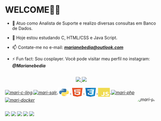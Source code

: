 ### <h1><b>WELCOME👋🏽</b></h1> 

- 🔭 Atuo como Analista de Suporte e realizo diversas consultas em Banco de Dados.
- 🌱 Hoje estou estudando C, HTML/CSS e Java Script.
- 📫 Contate-me no e-mail: <i><b>marianebedia@outlook.com</b></i>
- ⚡ Fun fact: Sou cosplayer. Você pode visitar meu perfil no instagram: <i><b>@Marianebedia</b><i/>
  
  ##

<div align="center">
  <a href="https://github.com/SpeciousSoup956">
  <img height="150em" src="https://github-readme-stats.vercel.app/api?username=SpeciousSoup956&show_icons=true&theme=jolly&include_all_commits=true&count_private=true"/>
  <img height="150em" src="https://github-readme-stats.vercel.app/api/top-langs/?username=SpeciousSoup956&layout=compact&langs_count=7&theme=jolly"/>
</div>
  
  <div style="display: inline_block"><br>
  <img align="center" alt="mari-c-ling" height="30" width="30" src="https://img.icons8.com/color/48/000000/c-programming.png">
  <img align="center" alt="mari-sqlr" height="30" width="30" src="https://img.icons8.com/color/48/000000/sql.png">
  <img align="center" alt="Rafa-Python" height="30" width="40" src="https://raw.githubusercontent.com/devicons/devicon/master/icons/python/python-original.svg"> 
  <img align="center" alt="mari-HTML" height="30" width="40" src="https://raw.githubusercontent.com/devicons/devicon/master/icons/html5/html5-original.svg">
  <img align="center" alt="mari-CSS" height="30" width="40" src="https://raw.githubusercontent.com/devicons/devicon/master/icons/css3/css3-original.svg">
  <img align="center" alt="mari-Js" height="30" width="40" src="https://raw.githubusercontent.com/devicons/devicon/master/icons/javascript/javascript-plain.svg">
  <img align="center" alt="mari-php" height="30" width="40" src="https://cdn.jsdelivr.net/gh/devicons/devicon/icons/php/php-original.svg"> 
  <img align="center" alt="mari-docker" height="30" width="40" src="https://cdn.jsdelivr.net/gh/devicons/devicon/icons/docker/docker-original-wordmark.svg">
  
   
   <img align="right" alt="mari-pic" height="150" style="border-radius:50px;" src="https://user-images.githubusercontent.com/86253405/153675432-99e45ff4-0a8d-46d7-81f1-baeddce14ea7.png">
    

</div>
  
##

<div align="left">   
  <a href="https://instagram.com/marianebedia" target="_blank"><img src="https://img.shields.io/badge/-Instagram-%23E4405F?style=for-the-badge&logo=instagram&logoColor=white"     target="_blank"></a>
  <a href = "mailto:marianebedia2@gmail.com"><img src="https://img.shields.io/badge/-Gmail-%23333?style=for-the-badge&logo=gmail&logoColor=white" target="_blank"></a>
  <a href="https://www.linkedin.com/in/mariane-b-andrade-255789198/" target="_blank"><img src="https://img.shields.io/badge/-LinkedIn-%230077B5?style=for-the-badge&logo=linkedin&logoColor=white" target="_blank"></a>  
  <a href="mailto:marianebedia@outlook.com"target="_blank"><img src=https://img.shields.io/badge/Microsoft_Outlook-0078D4?style=for-the-badge&logo=microsoft-outlook&logoColor=white></a>  
  <a href="https://steamcommunity.com/profiles/76561198868031515/" target="_blank"><img src="https://img.shields.io/badge/Steam-000000?style=for-the-badge&logo=steam&logoColor=white" target="_blank"></a>  
  
  
  
</div>
  
  ##
